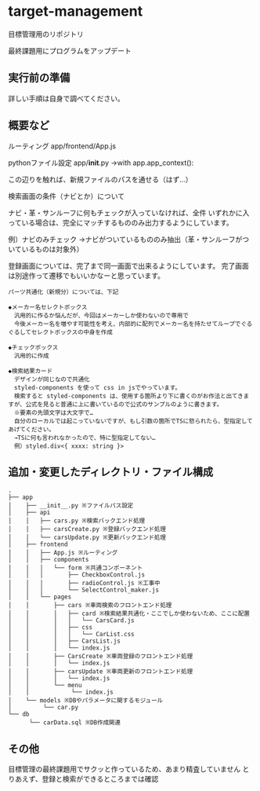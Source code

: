 # target-management

目標管理用のリポジトリ

最終課題用にプログラムをアップデート

## 実行前の準備

詳しい手順は自身で調べてください。

## 概要など

ルーティング
app/frontend/App.js

pythonファイル設定
app/__init__.py
→with app.app_context():

この辺りを触れば、新規ファイルのパスを通せる（はず…）

検索画面の条件（ナビとか）について

ナビ・革・サンルーフに何もチェックが入っていなければ、全件
いずれかに入っている場合は、完全にマッチするもののみ出力するようにしています。

例）ナビのみチェック
→ナビがついているもののみ抽出（革・サンルーフがついているものは対象外）

登録画面については、完了まで同一画面で出来るようにしています。
完了画面は別途作って遷移でもいいかなーと思っています。

```
パーツ共通化（新規分）については、下記

◆メーカー名セレクトボックス
　汎用的に作るか悩んだが、今回はメーカーしか使わないので専用で
　今後メーカー名を増やす可能性を考え、内部的に配列でメーカー名を持たせてループでぐるぐるしてセレクトボックスの中身を作成

◆チェックボックス
　汎用的に作成

◆検索結果カード
　デザインが同じなので共通化
　styled-components を使って css in jsでやっています。
　検索すると styled-components は、使用する箇所より下に書くのがお作法と出てきますが、公式を見ると普通に上に書いているので公式のサンプルのように書きます。
　※要素の先頭文字は大文字で…
　自分のローカルでは起こっていないですが、もし引数の箇所でTSに怒られたら、型指定してあげてください。
　→TSに何も言われなかったので、特に型指定してない…
　例）styled.div<{ xxxx: string }>
```

## 追加・変更したディレクトリ・ファイル構成

```
.
├── app
│    ├── __init__.py ※ファイルパス設定
│    ├── api
│    │   ├── cars.py ※検索バックエンド処理
│    │   ├── carsCreate.py ※登録バックエンド処理
│    │   └── carsUpdate.py ※更新バックエンド処理
│    ├── frontend
│    │   ├── App.js ※ルーティング
│    │   ├── components
│    │   │   └── form ※共通コンポーネント
│    │   │       ├── CheckboxControl.js
│    │   │       ├── radioControl.js ※工事中
│    │   │       └── SelectControl_maker.js
│    │   └── pages
│    │       ├── cars ※車両検索のフロントエンド処理
│    │       │   ├── card ※検索結果共通化・ここでしか使わないため、ここに配置
│    │       │   │   └── CarsCard.js
│    │       │   ├── css
│    │       │   │   └── CarList.css
│    │       │   ├── CarsList.js
│    │       │   └── index.js
│    │       ├── CarsCreate ※車両登録のフロントエンド処理
│    │       │   └── index.js
│    │       ├── carsUpdate ※車両更新のフロントエンド処理
│    │       │   └── index.js
│    │       └── menu
│    │            └── index.js
│    └── models ※DBやパラメータに関するモジュール
│         └── car.py
└── db
      └── carData.sql ※DB作成関連
```

## その他

目標管理の最終課題用でサクッと作っているため、あまり精査していません
とりあえず、登録と検索ができるところまでは確認
